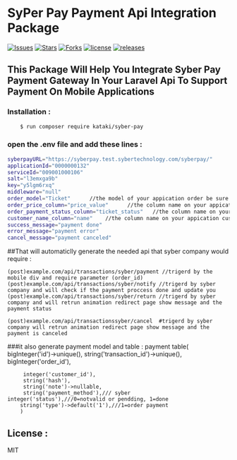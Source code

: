 # SyPer Pay Payment Api Integration Package

[![Issues](https://img.shields.io/github/issues/kataki-kh/Syber_pay-package)](https://kataki-kh/Syber_pay-package/issues)
[![Stars](https://img.shields.io/github/stars/kataki-kh/Syber_pay-package)](https://github.com/kataki-kh/Syber_pay-package/stargazers)
[![Forks](https://img.shields.io/github/forks/kataki-kh/Syber_pay-package)](https://github.com/kataki-kh/Syber_pay-package/network/members)
[![license](https://img.shields.io/github/license/kataki-kh/Syber_pay-package)](https://github.com/kataki-kh/Syber_pay-package/license)
[![releases](https://img.shields.io/github/license/kataki-kh/Syber_pay-package)](https://github.com/kataki-kh/Syber_pay-package/releases)


## This Package Will Help You Integrate Syber Pay Payment Gateway In Your Laravel Api To Support Payment On Mobile Applications

### Installation :
```sh
 	$ run composer require kataki/syber-pay
```
### open the .env file and add these lines :
```sh
syberpayURL="https://syberpay.test.sybertechnology.com/syberpay/"
applicationId="0000000132"
serviceId="009001000106"
salt="l3emxga9b"
key="y5lgm6rxq"
middleware="null"
order_model="Ticket"      //the model of your appication order be sure that the table is the same order name followed with 's'.
order_price_column="price_value"      //the column name on your appication order table which has the price that the customer should pay
order_payment_status_column="ticket_status"   //the column name on your appication order table indecate if the order is payed or not 2= payed
customer_name_column="name"    //the column name on your appication customers table that save the customer name (not required)
success_message="payment done"
error_message="payment error"
cancel_message="payment canceled"

```



##That will automaticlly generate the needed api that syber company would require :

	(post)example.com/api/transactions/syber/payment //trigerd by the mobile div and require parameter (order_id)
	(post)example.com/api/transactions/syber/notify //trigerd by syber company and will check if the payment proccess done and update you
	(post)example.com/api/transactions/syber/return //trigerd by syber company and will retrun animation redirect page show message and the payment status

	(post)example.com/api/transactionssyber/cancel  #trigerd by syber company will retrun animation redirect page show message and the payment is canceled

###it also generate payment model and table :
		payment table(
		bigInteger('id')->unique(),
         string('transaction_id')->unique(),
         bigInteger('order_id'),
            
         integer('customer_id'),
         string('hash'),
         string('note')->nullable,
         string('payment_method'),/// syber  integer('status'),///0=notvalid or pendding, 1=done
		string('type')->default('1'),///1=order payment
		)

License :
----

MIT		
